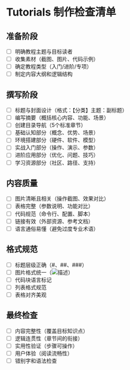 # Tutorials 制作检查清单

## 准备阶段
- [ ] 明确教程主题与目标读者
- [ ] 收集素材（截图、图片、代码示例）
- [ ] 确定教程类型（入门/进阶/专项）
- [ ] 制定内容大纲和逻辑结构

## 撰写阶段
- [ ] 标题与封面设计（格式：【分类】主题：副标题）
- [ ] 编写摘要（概括核心内容、功能、场景）
- [ ] 创建目录导航（5个标准章节）
- [ ] 基础认知部分（概念、优势、场景）
- [ ] 环境搭建部分（硬件、软件、模型）
- [ ] 实战入门部分（操作、演示、参数）
- [ ] 进阶应用部分（优化、问题、技巧）
- [ ] 学习资源部分（社区、路径、支持）

## 内容质量
- [ ] 图片清晰且相关（操作截图、效果对比）
- [ ] 表格完整（参数说明、功能对比）
- [ ] 代码规范（命令行、配置、脚本）
- [ ] 链接有效（外部资源、参考文档）
- [ ] 语言通俗易懂（避免过度专业术语）

## 格式规范
- [ ] 标题层级正确（#、##、###）
- [ ] 图片格式统一（![描述](链接)）
- [ ] 代码块语言标记
- [ ] 列表格式规范
- [ ] 表格对齐美观

## 最终检查
- [ ] 内容完整性（覆盖目标知识点）
- [ ] 逻辑连贯性（章节间的衔接）
- [ ] 实用性验证（步骤可操作）
- [ ] 用户体验（阅读流畅性）
- [ ] 错别字和语法检查
